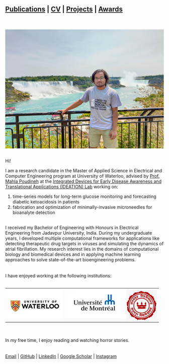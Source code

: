 ## [Publications](publications.md) | [CV](CV.md) | [Projects](projects.md) | [Awards](awards.md)

<br>
<br><img src="background.jpg" alt="alt text" width="600" align="middle"/>
<br>
<br>

Hi!

I am a research candidate in the Master of Applied Science in Electrical and Computer Engineering program at University of Waterloo, advised by [Prof. Mahla Poudineh](https://uwaterloo.ca/electrical-computer-engineering/profile/m2poudin) at the [Integrated Devices for Early Disease Awareness and Translational Applications (IDEATION) Lab](https://uwaterloo.ca/integrated-devices-early-awareness-lab/) working on:

1. time-series models for long-term glucose monitoring and forecasting diabetic ketoacidosis in patients
2. fabrication and optimization of minimally-invasive microneedles for bioanalyte detection

<br>I received my Bachelor of Engineering with Honours in Electrical Engineering from Jadavpur University, India. During my undergraduate years, I developed multiple computational frameworks for applications like detecting therapeutic drug targets in viruses and simulating the dynamics of atrial fibrillation. My research interest lies in the domains of computational biology and biomedical devices and in applying machine learning approaches to solve state-of-the-art bioengineering problems.
<br>
<br>
<br>I have enjoyed working at the following institutions:
<br>
<br>
<table border: none>
  <tr>
    <th><img src="UW.png" alt="alt text" height="100" align="middle"/></th>
    <th><img src="Udem.png" alt="alt text" height="100" align="middle"/></th> 
    <th><img src="JU.png" alt="alt text" height="100" align="middle"/></th>
  </tr>
</table>
<!-- <img src="UW.png" alt="alt text" height="100" align="middle"/>    <img src="Udem.png" alt="alt text" height="100" align="middle"/>    <img src="JU.png" alt="alt text" height="100" align="middle"/> -->
<br>
<br>In my free time, I enjoy reading and watching horror stories.
<br>
<br>
<br>
<a href="mailto:s2biswas@uwaterloo.ca" target="_top">Email</a> | <a href="https://github.com/SubhamoyBiswas/" target="_top">GitHub</a> | <a href="https://www.linkedin.com/in/subhamoy-biswas-16869316a/" target="_top">LinkedIn</a> | <a href="https://scholar.google.ca/citations?user=bHMeN1UAAAAJ&hl=en" target="_top">Google Scholar</a> | <a href="https://www.instagram.com/__subhamoy.b/" target="_top">Instagram</a>
<br>
<br>
